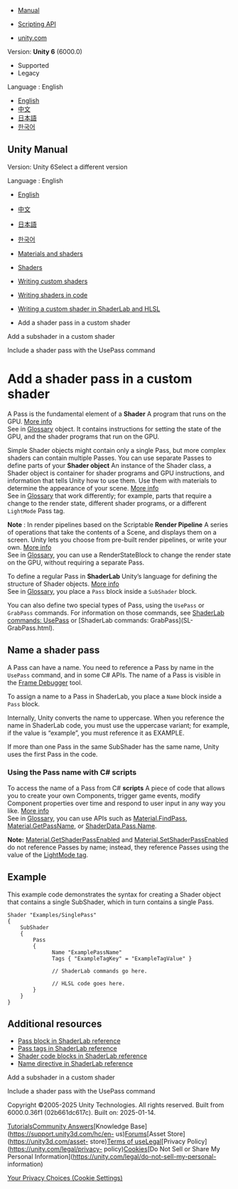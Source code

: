 [](https://docs.unity3d.com)

  * [Manual](../Manual/index.html)
  * [Scripting API](../ScriptReference/index.html)

  * [unity.com](https://unity.com/)

Version: **Unity 6** (6000.0)

  * Supported
  * Legacy

Language : English

  * [English](/Manual/writing-shader-create-shader-pass.html)
  * [中文](/cn/current/Manual/writing-shader-create-shader-pass.html)
  * [日本語](/ja/current/Manual/writing-shader-create-shader-pass.html)
  * [한국어](/kr/current/Manual/writing-shader-create-shader-pass.html)

[](https://docs.unity3d.com)

## Unity Manual

Version: Unity 6Select a different version

Language : English

  * [English](/Manual/writing-shader-create-shader-pass.html)
  * [中文](/cn/current/Manual/writing-shader-create-shader-pass.html)
  * [日本語](/ja/current/Manual/writing-shader-create-shader-pass.html)
  * [한국어](/kr/current/Manual/writing-shader-create-shader-pass.html)

  * [Materials and shaders](materials-and-shaders.html)
  * [Shaders](Shaders.html)
  * [Writing custom shaders](writing-custom-shaders.html)
  * [Writing shaders in code](shader-writing.html)
  * [Writing a custom shader in ShaderLab and HLSL](SL-landing.html)
  * Add a shader pass in a custom shader

[](writing-shader-create-subshader-object.html)

Add a subshader in a custom shader

[](writing-shader-usepass.html)

Include a shader pass with the UsePass command

# Add a shader pass in a custom shader

A Pass is the fundamental element of a **Shader** A program that runs on the
GPU. [More info](Shaders.html)  
See in [Glossary](Glossary.html#Shader) object. It contains instructions for
setting the state of the GPU, and the shader programs that run on the GPU.

Simple Shader objects might contain only a single Pass, but more complex
shaders can contain multiple Passes. You can use separate Passes to define
parts of your **Shader object** An instance of the Shader class, a Shader
object is container for shader programs and GPU instructions, and information
that tells Unity how to use them. Use them with materials to determine the
appearance of your scene. [More info](shader-objects.html)  
See in [Glossary](Glossary.html#Shaderobject) that work differently; for
example, parts that require a change to the render state, different shader
programs, or a different `LightMode` Pass tag.

**Note** : In render pipelines based on the Scriptable **Render Pipeline** A
series of operations that take the contents of a Scene, and displays them on a
screen. Unity lets you choose from pre-built render pipelines, or write your
own. [More info](render-pipelines.html)  
See in [Glossary](Glossary.html#Renderpipeline), you can use a
RenderStateBlock to change the render state on the GPU, without requiring a
separate Pass.

To define a regular Pass in **ShaderLab** Unity’s language for defining the
structure of Shader objects. [More info](SL-Shader.html)  
See in [Glossary](Glossary.html#ShaderLab), you place a `Pass` block inside a
`SubShader` block.

You can also define two special types of Pass, using the `UsePass` or
`GrabPass` commands. For information on those commands, see [ShaderLab
commands: UsePass](SL-UsePass.html) or [ShaderLab commands: GrabPass](SL-
GrabPass.html).

## Name a shader pass

A Pass can have a name. You need to reference a Pass by name in the `UsePass`
command, and in some C# APIs. The name of a Pass is visible in the [Frame
Debugger](FrameDebugger.html) tool.

To assign a name to a Pass in ShaderLab, you place a `Name` block inside a
`Pass` block.

Internally, Unity converts the name to uppercase. When you reference the name
in ShaderLab code, you must use the uppercase variant; for example, if the
value is “example”, you must reference it as EXAMPLE.

If more than one Pass in the same SubShader has the same name, Unity uses the
first Pass in the code.

### Using the Pass name with C# scripts

To access the name of a Pass from C# **scripts** A piece of code that allows
you to create your own Components, trigger game events, modify Component
properties over time and respond to user input in any way you like. [More
info](creating-scripts.html)  
See in [Glossary](Glossary.html#Scripts), you can use APIs such as
[Material.FindPass](../ScriptReference/Material.FindPass.html),
[Material.GetPassName](../ScriptReference/Material.GetPassName.html), or
[ShaderData.Pass.Name](../ScriptReference/ShaderData.Pass.Name.html).

**Note:**
[Material.GetShaderPassEnabled](../ScriptReference/Material.GetShaderPassEnabled.html)
and
[Material.SetShaderPassEnabled](../ScriptReference/Material.SetShaderPassEnabled.html)
do not reference Passes by name; instead, they reference Passes using the
value of the [LightMode tag](SL-PassTags.html).

## Example

This example code demonstrates the syntax for creating a Shader object that
contains a single SubShader, which in turn contains a single Pass.

    
    
    Shader "Examples/SinglePass"
    {
        SubShader
        {
            Pass
            {                
                  Name "ExamplePassName"
                  Tags { "ExampleTagKey" = "ExampleTagValue" }
    
                  // ShaderLab commands go here.
    
                  // HLSL code goes here.
            }
        }
    }
    

## Additional resources

  * [Pass block in ShaderLab reference](SL-Pass.html)
  * [Pass tags in ShaderLab reference](SL-PassTags.html)
  * [Shader code blocks in ShaderLab reference](shader-shaderlab-code-blocks.html)
  * [Name directive in ShaderLab reference](SL-Name.html)

[](writing-shader-create-subshader-object.html)

Add a subshader in a custom shader

[](writing-shader-usepass.html)

Include a shader pass with the UsePass command

Copyright ©2005-2025 Unity Technologies. All rights reserved. Built from
6000.0.36f1 (02b661dc617c). Built on: 2025-01-14.

[Tutorials](https://learn.unity.com/)[Community
Answers](https://answers.unity3d.com)[Knowledge
Base](https://support.unity3d.com/hc/en-
us)[Forums](https://forum.unity3d.com)[Asset Store](https://unity3d.com/asset-
store)[Terms of
use](https://docs.unity3d.com/Manual/TermsOfUse.html)[Legal](https://unity.com/legal)[Privacy
Policy](https://unity.com/legal/privacy-
policy)[Cookies](https://unity.com/legal/cookie-policy)[Do Not Sell or Share
My Personal Information](https://unity.com/legal/do-not-sell-my-personal-
information)

[Your Privacy Choices (Cookie Settings)](javascript:void\(0\);)

